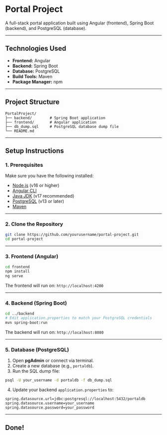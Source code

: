 
#  Portal Project

A full-stack portal application built using Angular (frontend), Spring Boot (backend), and PostgreSQL (database).

---

## Technologies Used

- **Frontend:** Angular
- **Backend:** Spring Boot
- **Database:** PostgreSQL
- **Build Tools:** Maven
- **Package Manager:** npm

---

##  Project Structure

```
PortalProject/
├── backend/        # Spring Boot application
├── frontend/       # Angular application
├── db_dump.sql     # PostgreSQL database dump file
└── README.md
```

---

##  Setup Instructions

###  1. Prerequisites

Make sure you have the following installed:

- [Node.js](https://nodejs.org/) (v16 or higher)
- [Angular CLI](https://angular.io/cli)
- [Java JDK](https://www.oracle.com/java/technologies/javase-jdk17-downloads.html) (v17 recommended)
- [PostgreSQL](https://www.postgresql.org/download/) (v13 or later)
- [Maven](https://maven.apache.org/install.html)

---

###  2. Clone the Repository

```bash
git clone https://github.com/yourusername/portal-project.git
cd portal-project
```

---

###  3. Frontend (Angular)

```bash
cd frontend
npm install
ng serve
```

The frontend will run on: `http://localhost:4200`

---

###  4. Backend (Spring Boot)

```bash
cd ../backend
# Edit application.properties to match your PostgreSQL credentials
mvn spring-boot:run
```

The backend will run on: `http://localhost:8080`

---

###  5. Database (PostgreSQL)

1. Open **pgAdmin** or connect via terminal.
2. Create a new database (e.g., `portaldb`).
3. Run the SQL dump file:

```bash
psql -U your_username -d portaldb -f db_dump.sql
```

4. Update your backend `application.properties` to:

```properties
spring.datasource.url=jdbc:postgresql://localhost:5432/portaldb
spring.datasource.username=your_username
spring.datasource.password=your_password
```

---

## Done!
